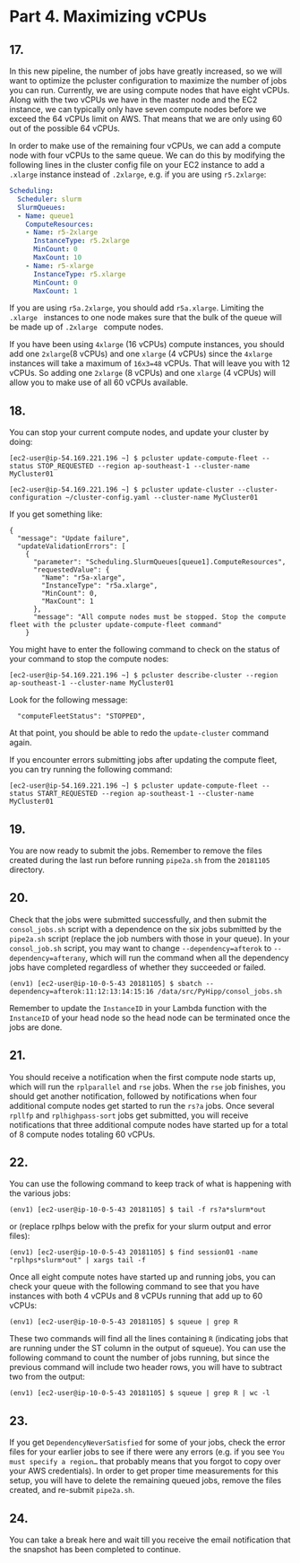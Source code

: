 # Part 4. Maximizing vCPUs

## 17.
In this new pipeline, the number of jobs have greatly increased, so we will want to optimize the pcluster configuration to maximize the number of jobs you can run. Currently, we are using compute nodes that have eight vCPUs. Along with the two vCPUs we have in the master node and the EC2 instance, we can typically only have seven compute nodes before we exceed the 64 vCPUs limit on AWS. That means that we are only using 60 out of the possible 64 vCPUs. 

In order to make use of the remaining four vCPUs, we can add a compute node with four vCPUs to the same queue. We can do this by modifying the following lines in the cluster config file on your EC2 instance to add a `.xlarge` instance instead of `.2xlarge`, e.g. if you are using `r5.2xlarge`:

```yml
Scheduling:
  Scheduler: slurm
  SlurmQueues:
  - Name: queue1
    ComputeResources:
    - Name: r5-2xlarge
      InstanceType: r5.2xlarge
      MinCount: 0
      MaxCount: 10
    - Name: r5-xlarge
      InstanceType: r5.xlarge
      MinCount: 0
      MaxCount: 1
```

If you are using `r5a.2xlarge`, you should add `r5a.xlarge`. Limiting the `.xlarge ` instances to one node makes sure that the bulk of the queue will be made up of `.2xlarge ` compute nodes. 

If you have been using `4xlarge` (16 vCPUs) compute instances, you should add one `2xlarge`(8 vCPUs) and one `xlarge` (4 vCPUs) since the `4xlarge` instances will take a maximum of `16x3=48` vCPUs. That will leave you with 12 vCPUs. So adding one `2xlarge` (8 vCPUs) and one `xlarge` (4 vCPUs) will allow you to make use of all 60 vCPUs available.

## 18.
You can stop your current compute nodes, and update your cluster by doing: 

```shell
[ec2-user@ip-54.169.221.196 ~] $ pcluster update-compute-fleet --status STOP_REQUESTED --region ap-southeast-1 --cluster-name MyCluster01

[ec2-user@ip-54.169.221.196 ~] $ pcluster update-cluster --cluster-configuration ~/cluster-config.yaml --cluster-name MyCluster01
```

If you get something like:
```shell
{
  "message": "Update failure",
  "updateValidationErrors": [
    {
      "parameter": "Scheduling.SlurmQueues[queue1].ComputeResources",
      "requestedValue": {
        "Name": "r5a-xlarge",
        "InstanceType": "r5a.xlarge",
        "MinCount": 0,
        "MaxCount": 1
      },
      "message": "All compute nodes must be stopped. Stop the compute fleet with the pcluster update-compute-fleet command"
    }
```

You might have to enter the following command to check on the status of your command to stop the compute nodes:

```shell
[ec2-user@ip-54.169.221.196 ~] $ pcluster describe-cluster --region ap-southeast-1 --cluster-name MyCluster01
```

Look for the following message:
```shell
  "computeFleetStatus": "STOPPED",
```

At that point, you should be able to redo the `update-cluster` command again.

If you encounter errors submitting jobs after updating the compute fleet, you can try running the following command:

```shell
[ec2-user@ip-54.169.221.196 ~] $ pcluster update-compute-fleet --status START_REQUESTED --region ap-southeast-1 --cluster-name MyCluster01
```

## 19.
You are now ready to submit the jobs. Remember to remove the files created during the last run before running `pipe2a.sh` from the `20181105` directory.

## 20.
Check that the jobs were submitted successfully, and then submit the `consol_jobs.sh` script with a dependence on the six jobs submitted by the `pipe2a.sh` script (replace the job numbers with those in your queue). In your `consol_job.sh` script, you may want to change `--dependency=afterok` to `--dependency=afterany`, which will run the command when all the dependency jobs have completed regardless of whether they succeeded or failed.

```shell
(env1) [ec2-user@ip-10-0-5-43 20181105] $ sbatch --dependency=afterok:11:12:13:14:15:16 /data/src/PyHipp/consol_jobs.sh
```

Remember to update the `InstanceID` in your Lambda function with the `InstanceID` of your head node so the head node can be terminated once the jobs are done.

## 21.
You should receive a notification when the first compute node starts up, which will run the `rplparallel` and `rse` jobs. When the `rse` job finishes, you should get another notification, followed by notifications when four additional compute nodes get started to run the `rs?a` jobs. Once several `rpllfp` and `rplhighpass-sort` jobs get submitted, you will receive notifications that three additional compute nodes have started up for a total of 8 compute nodes totaling 60 vCPUs.


## 22.
You can use the following command to keep track of what is happening with the various jobs:

```shell
(env1) [ec2-user@ip-10-0-5-43 20181105] $ tail -f rs?a*slurm*out
```

or (replace rplhps below with the prefix for your slurm output and error files):

```shell
(env1) [ec2-user@ip-10-0-5-43 20181105] $ find session01 -name "rplhps*slurm*out" | xargs tail -f 
```

Once all eight compute notes have started up and running jobs, you can check your queue with the following command to see that you have instances with both 4 vCPUs and 8 vCPUs running that add up to 60 vCPUs:

```shell
(env1) [ec2-user@ip-10-0-5-43 20181105] $ squeue | grep R
```

These two commands will find all the lines containing `R` (indicating jobs that are running under the ST column in the output of squeue). You can use the following command to count the number of jobs running, but since the previous command will include two header rows, you will have to subtract two from the output:

```shell
(env1) [ec2-user@ip-10-0-5-43 20181105] $ squeue | grep R | wc -l
```

## 23.
If you get `DependencyNeverSatisfied` for some of your jobs, check the error files for your earlier jobs to see if there were any errors (e.g. if you see `You must specify a region…` that probably means that you forgot to copy over your AWS credentials). In order to get proper time measurements for this setup, you will have to delete the remaining queued jobs, remove the files created, and re-submit `pipe2a.sh`.

## 24.
You can take a break here and wait till you receive the email notification that the snapshot has been completed to continue.
